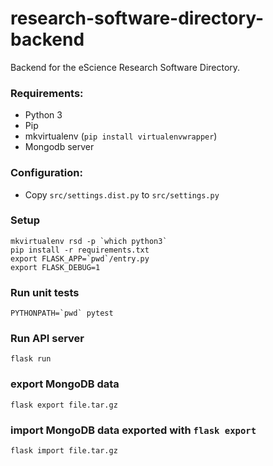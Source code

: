 # research-software-directory-backend
Backend for the eScience Research Software Directory.
### Requirements:
- Python 3
- Pip
- mkvirtualenv (`pip install virtualenvwrapper`)
- Mongodb server

### Configuration:
- Copy `src/settings.dist.py` to `src/settings.py`

### Setup
```
mkvirtualenv rsd -p `which python3`
pip install -r requirements.txt
export FLASK_APP=`pwd`/entry.py
export FLASK_DEBUG=1

```
### Run unit tests
```
PYTHONPATH=`pwd` pytest
```

### Run API server
```
flask run
```

### export MongoDB data
```
flask export file.tar.gz
```

### import MongoDB data exported with `flask export`
```
flask import file.tar.gz
```
